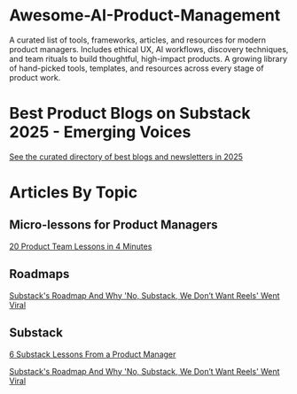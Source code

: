 # Awesome-AI-Product-Management
A curated list of tools, frameworks, articles, and resources for modern product managers. Includes ethical UX, AI workflows, discovery techniques, and team rituals to build thoughtful, high-impact products.
A growing library of hand-picked tools, templates, and resources across every stage of product work.

# Best Product Blogs on Substack 2025 - Emerging Voices

[See the curated directory of best blogs and newsletters in 2025](https://karozieminski.substack.com/p/are-you-a-product-person-lost-on)

# Articles By Topic

## Micro-lessons for Product Managers
[20 Product Team Lessons in 4 Minutes](https://karozieminski.substack.com/p/20-product-team-lessons-in-4-minutes)

## Roadmaps
[Substack's Roadmap And Why 'No, Substack, We Don’t Want Reels' Went Viral](https://karozieminski.substack.com/p/substacks-product-roadmap-why-no)

## Substack
[6 Substack Lessons From a Product Manager](https://karozieminski.substack.com/p/6-lessons-from-starting-on-substack)

[Substack's Roadmap And Why 'No, Substack, We Don’t Want Reels' Went Viral](https://karozieminski.substack.com/p/substacks-product-roadmap-why-no)
